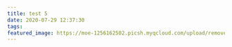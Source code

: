 ```yaml
---
title: test 5
date: 2020-07-29 12:37:30
tags:
featured_image: https://moe-1256162502.picsh.myqcloud.com/upload/remove-nvm-to-speed-up-zsh.3778461.b6955c749b0f678d5c8e7a56830981ba.gif
---
```

